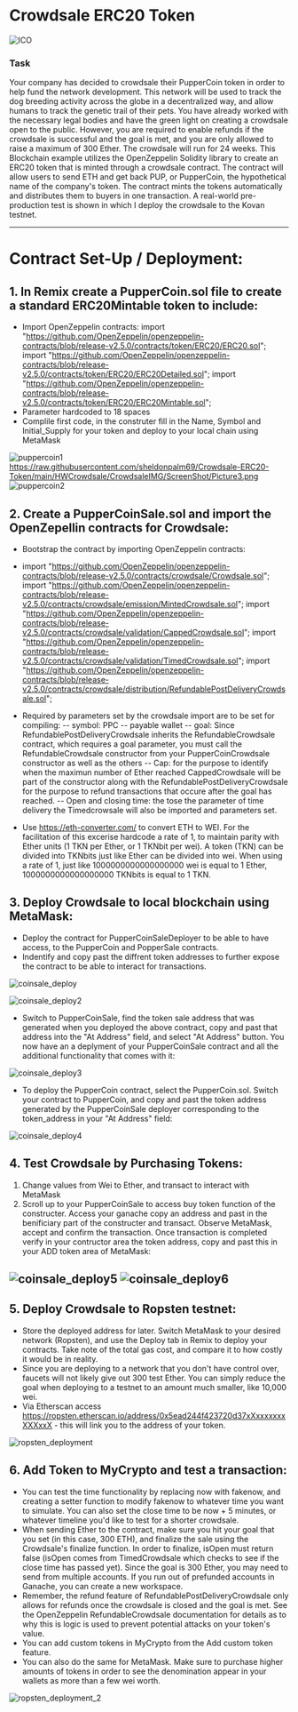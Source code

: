 # Crowdsale ERC20 Token
![ICO](https://miami.bootcampcontent.com/Miami-Boot-Camp/mia-virt-fin-pt-02-2021-u-c/-/raw/master/Homework/21-Advanced-Solidity/Instructions/Images/crowd.png)

### Task
Your company has decided to crowdsale their PupperCoin token in order to help fund the network development.
This network will be used to track the dog breeding activity across the globe in a decentralized way, and allow humans to track the genetic trail of their pets. You have already worked with the necessary legal bodies and have the green light on creating a crowdsale open to the public. However, you are required to enable refunds if the crowdsale is successful and the goal is met, and you are only allowed to raise a maximum of 300 Ether. The crowdsale will run for 24 weeks.
This Blockchain example utilizes the OpenZeppelin Solidity library to create an ERC20 token that is minted through a crowdsale contract.  The contract will allow users to send ETH and get back PUP, or PupperCoin, the hypothetical name of the company's token.  The contract mints the tokens automatically and distributes them to buyers in one transaction.  A real-world pre-production test is shown in which I deploy the crowdsale to the Kovan testnet.

---

# Contract Set-Up / Deployment:
## 1. In Remix create a PupperCoin.sol file to create a standard ERC20Mintable token to include:
- Import OpenZeppelin contracts:
    import "https://github.com/OpenZeppelin/openzeppelin-contracts/blob/release-v2.5.0/contracts/token/ERC20/ERC20.sol";
    import "https://github.com/OpenZeppelin/openzeppelin-contracts/blob/release-v2.5.0/contracts/token/ERC20/ERC20Detailed.sol";
    import "https://github.com/OpenZeppelin/openzeppelin-contracts/blob/release-v2.5.0/contracts/token/ERC20/ERC20Mintable.sol";
- Parameter hardcoded to 18 spaces
- Complile first code, in the construter fill in the Name, Symbol and Initial_Supply for your token and deploy to your local chain using MetaMask

![puppercoin1](https://raw.githubusercontent.com/sheldonpalm69/Crowdsale-ERC20-Token/main/HWCrowdsale/CrowdsaleIMG/ScreenShot/Picture2.png)
https://raw.githubusercontent.com/sheldonpalm69/Crowdsale-ERC20-Token/main/HWCrowdsale/CrowdsaleIMG/ScreenShot/Picture3.png
![puppercoin2](https://raw.githubusercontent.com/sheldonpalm69/Crowdsale-ERC20-Token/main/HWCrowdsale/CrowdsaleIMG/ScreenShot/Picture3.png)

## 2. Create a PupperCoinSale.sol and import the OpenZepellin contracts for Crowdsale:
- Bootstrap the contract by importing OpenZeppelin contracts:
 - import "https://github.com/OpenZeppelin/openzeppelin-contracts/blob/release-v2.5.0/contracts/crowdsale/Crowdsale.sol";
    import "https://github.com/OpenZeppelin/openzeppelin-contracts/blob/release-v2.5.0/contracts/crowdsale/emission/MintedCrowdsale.sol";
    import "https://github.com/OpenZeppelin/openzeppelin-contracts/blob/release-v2.5.0/contracts/crowdsale/validation/CappedCrowdsale.sol";
    import "https://github.com/OpenZeppelin/openzeppelin-contracts/blob/release-v2.5.0/contracts/crowdsale/validation/TimedCrowdsale.sol";
    import "https://github.com/OpenZeppelin/openzeppelin-contracts/blob/release-v2.5.0/contracts/crowdsale/distribution/RefundablePostDeliveryCrowdsale.sol";
- Required by parameters set by the crowdsale import are to be set for compiling:
    --  symbol: PPC 
    --  payable wallet
    --  goal: Since RefundablePostDeliveryCrowdsale inherits the RefundableCrowdsale contract, which requires a goal             parameter, you must call the RefundableCrowdsale constructor from your PupperCoinCrowdsale constructor as well as the     others
    --  Cap: for the purpose to identify when the maximun number of Ether reached CappedCrowdsale will be part of the            constructor along with the RefundablePostDeliveryCrowdsale for the purpose to refund transactions that occure after      the goal has reached.
    --  Open and closing time: the tose the parameter of time delivery the Timedcrowsale will also be imported and               parameters set. 
    
- Use https://eth-converter.com/ to convert ETH to WEI. For the facilitation of this excerise hardcode a rate of 1, to maintain parity with Ether units (1 TKN per Ether, or 1 TKNbit per wei). A token (TKN) can be divided into TKNbits just like Ether can be divided into wei. When using a rate of 1, just like 1000000000000000000 wei is equal to 1 Ether, 1000000000000000000 TKNbits is equal to 1 TKN.

## 3. Deploy Crowdsale to local blockchain using MetaMask:
- Deploy the contract for PupperCoinSaleDeployer to be able to have access, to the PupperCoin and PopperSale contracts.
- Indentify and copy past the diffrent token addresses to further expose the contract to be able to interact for transactions.

![coinsale_deploy](https://raw.githubusercontent.com/sheldonpalm69/Crowdsale-ERC20-Token/main/HWCrowdsale/CrowdsaleIMG/ScreenShot/Picture4.png)

![coinsale_deploy2](https://raw.githubusercontent.com/sheldonpalm69/Crowdsale-ERC20-Token/main/HWCrowdsale/CrowdsaleIMG/ScreenShot/Picture5.png)

- Switch to PupperCoinSale, find the token sale address that was generated when you deployed the above contract, copy and past that address into the "At Address" field, and select "At Address" button.  You now have an a deplyment of your PupperCoinSale contract and all the additional functionality that comes with it:

![coinsale_deploy3](https://raw.githubusercontent.com/sheldonpalm69/Crowdsale-ERC20-Token/main/HWCrowdsale/CrowdsaleIMG/ScreenShot/Picture6.png)

- To deploy the PupperCoin contract, select the PupperCoin.sol.  Switch your contract to PupperCoin, and copy and past the token address generated by the PupperCoinSale deployer corresponding to the token_address in your "At Address" field:

![coinsale_deploy4](https://raw.githubusercontent.com/sheldonpalm69/Crowdsale-ERC20-Token/main/HWCrowdsale/CrowdsaleIMG/ScreenShot/Picture7.png)

## 4. Test Crowdsale by Purchasing Tokens:
1. Change values from Wei to Ether, and transact to interact with MetaMask
2. Scroll up to your PupperCoinSale to access buy token function of the constructer. Access your ganache copy an address and past in the benificiary part of the constructer and transact. Observe MetaMask, accept and confirm the transaction. Once transaction is completed verify in your contructor area the token address, copy and past this in your ADD token area of MetaMask:

![coinsale_deploy5](https://raw.githubusercontent.com/sheldonpalm69/Crowdsale-ERC20-Token/main/HWCrowdsale/CrowdsaleIMG/ScreenShot/Picture8.png)
![coinsale_deploy6](https://raw.githubusercontent.com/sheldonpalm69/Crowdsale-ERC20-Token/main/HWCrowdsale/CrowdsaleIMG/ScreenShot/Picture9.png)
---

## 5. Deploy Crowdsale to Ropsten testnet:
- Store the deployed address for later. Switch MetaMask to your desired network (Ropsten), and use the Deploy tab in Remix to deploy your contracts. Take note of the total gas cost, and compare it to how costly it would be in reality. 
- Since you are deploying to a network that you don't have control over, faucets will not likely give out 300 test Ether. You can simply reduce the goal when deploying to a testnet to an amount much smaller, like 10,000 wei.
- Via Etherscan access https://ropsten.etherscan.io/address/0x5ead244f423720d37xXxxxxxxxXXXxxX  - this will link you to the address of your token.

![ropsten_deployment](https://raw.githubusercontent.com/sheldonpalm69/Crowdsale-ERC20-Token/main/HWCrowdsale/CrowdsaleIMG/ScreenShot/Picture10.png)

## 6. Add Token to MyCrypto and test a transaction:
- You can test the time functionality by replacing now with fakenow, and creating a setter function to modify fakenow to whatever time you want to simulate. You can also set the close time to be now + 5 minutes, or whatever timeline you'd like to test for a shorter crowdsale.
- When sending Ether to the contract, make sure you hit your goal that you set (in this case, 300 ETH), and finalize the sale using the Crowdsale's finalize function. In order to finalize, isOpen must return false (isOpen comes from TimedCrowdsale which checks to see if the close time has passed yet). Since the goal is 300 Ether, you may need to send from multiple accounts. If you run out of prefunded accounts in Ganache, you can create a new workspace.
- Remember, the refund feature of RefundablePostDeliveryCrowdsale only allows for refunds once the crowdsale is closed and the goal is met.  See the OpenZeppelin RefundableCrowdsale documentation for details as to why this is logic is used to prevent potential attacks on your token's value.
- You can add custom tokens in MyCrypto from the Add custom token feature.
- You can also do the same for MetaMask. Make sure to purchase higher amounts of tokens in order to see the denomination appear in your wallets as more than a few wei worth.

![ropsten_deployment_2](https://raw.githubusercontent.com/sheldonpalm69/Crowdsale-ERC20-Token/main/HWCrowdsale/CrowdsaleIMG/ScreenShot/Picture11.png)
